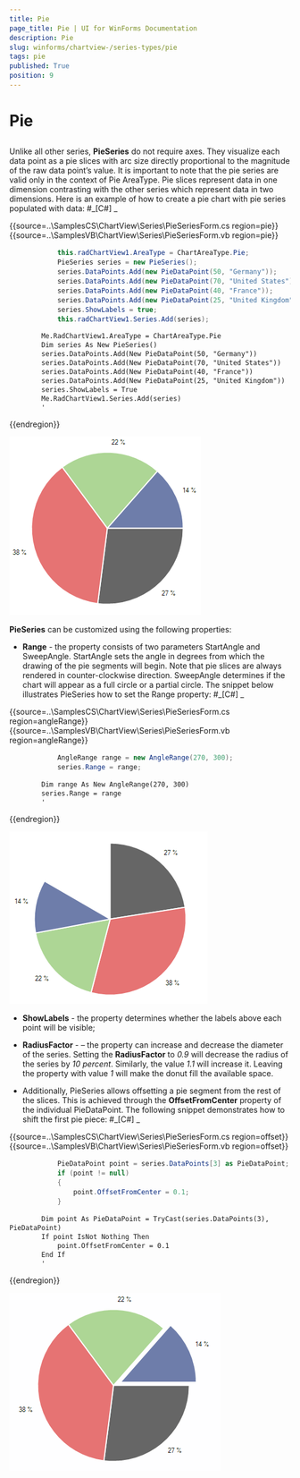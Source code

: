 ```yaml
---
title: Pie
page_title: Pie | UI for WinForms Documentation
description: Pie
slug: winforms/chartview-/series-types/pie
tags: pie
published: True
position: 9
---
```


# Pie



## 

Unlike all other series, __PieSeries__ do not require axes. They visualize each data point as a pie slices with arc size
          directly proportional to the magnitude of the raw data point’s value. It is important to note that the pie series are valid only
          in the context of Pie AreaType. Pie slices represent data in one dimension contrasting with the other series which represent data in
          two dimensions. Here is an example of how to create a pie chart
          with pie series populated with data:
        #_[C#] _

	



{{source=..\SamplesCS\ChartView\Series\PieSeriesForm.cs region=pie}} 
{{source=..\SamplesVB\ChartView\Series\PieSeriesForm.vb region=pie}} 

````C#
            this.radChartView1.AreaType = ChartAreaType.Pie;
            PieSeries series = new PieSeries();
            series.DataPoints.Add(new PieDataPoint(50, "Germany"));
            series.DataPoints.Add(new PieDataPoint(70, "United States"));
            series.DataPoints.Add(new PieDataPoint(40, "France"));
            series.DataPoints.Add(new PieDataPoint(25, "United Kingdom"));
            series.ShowLabels = true;
            this.radChartView1.Series.Add(series);
````
````VB.NET
        Me.RadChartView1.AreaType = ChartAreaType.Pie
        Dim series As New PieSeries()
        series.DataPoints.Add(New PieDataPoint(50, "Germany"))
        series.DataPoints.Add(New PieDataPoint(70, "United States"))
        series.DataPoints.Add(New PieDataPoint(40, "France"))
        series.DataPoints.Add(New PieDataPoint(25, "United Kingdom"))
        series.ShowLabels = True
        Me.RadChartView1.Series.Add(series)
        '
````

{{endregion}} 


![](images/chartview-series-types-pie001.png)

__PieSeries__ can be customized using the following properties:
        

* __Range__ - the property consists of two parameters StartAngle and SweepAngle. StartAngle sets 
              the angle in degrees from which the drawing of the pie segments will begin. Note that pie slices are always rendered in 
              counter-clockwise direction. SweepAngle determines if the chart will appear as a full circle or a partial circle.
              The snippet below illustrates PieSeries how to set the Range property:
            #_[C#] _

	



{{source=..\SamplesCS\ChartView\Series\PieSeriesForm.cs region=angleRange}} 
{{source=..\SamplesVB\ChartView\Series\PieSeriesForm.vb region=angleRange}} 

````C#
            AngleRange range = new AngleRange(270, 300);
            series.Range = range;
````
````VB.NET
        Dim range As New AngleRange(270, 300)
        series.Range = range
        '
````

{{endregion}} 


![](images/chartview-series-types-pie002.png)

* __ShowLabels__ - the property determines whether the labels above each point will be visible;
            

* __RadiusFactor__ - – the property can increase and decrease the diameter of the series. 
              Setting the __RadiusFactor__ to *0.9* will decrease the radius 
              of the series by *10 percent*. Similarly, the value *1.1*
              will increase it. Leaving the property with value *1* will make the donut fill the 
              available space.
            

* Additionally, PieSeries allows offsetting a pie segment from the rest
              of the slices. This is achieved through the __OffsetFromCenter__ property
              of the individual PieDataPoint. The following snippet demonstrates how
              to shift the first pie piece:
            #_[C#] _

	



{{source=..\SamplesCS\ChartView\Series\PieSeriesForm.cs region=offset}} 
{{source=..\SamplesVB\ChartView\Series\PieSeriesForm.vb region=offset}} 

````C#
            PieDataPoint point = series.DataPoints[3] as PieDataPoint;
            if (point != null)
            {
                point.OffsetFromCenter = 0.1;
            }
````
````VB.NET
        Dim point As PieDataPoint = TryCast(series.DataPoints(3), PieDataPoint)
        If point IsNot Nothing Then
            point.OffsetFromCenter = 0.1
        End If
        '
````

{{endregion}} 


![](images/chartview-series-types-pie003.png)
